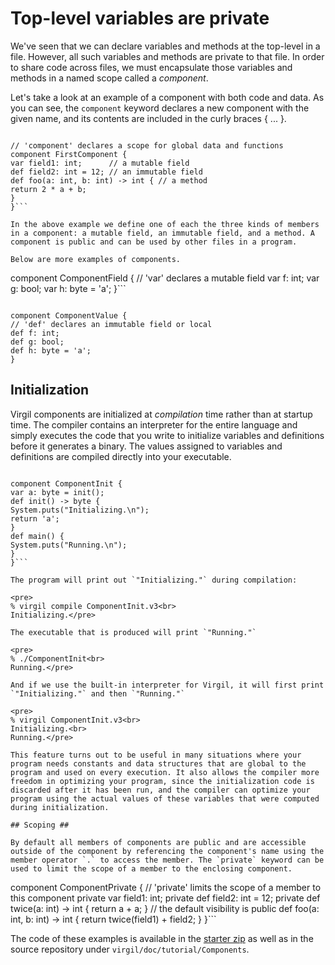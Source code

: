 # Top-level variables are private #

We've seen that we can declare variables and methods at the top-level in a file. However, all such variables and methods are private to that file. In order to share code across files, we must encapsulate those variables and methods in a named scope called a _component_.

Let's take a look at an example of a component with both code and data. As you can see, the `component` keyword declares a new component with the given name, and its contents are included in the curly braces { ... }.

```

// 'component' declares a scope for global data and functions
component FirstComponent {
var field1: int;      // a mutable field
def field2: int = 12; // an immutable field
def foo(a: int, b: int) -> int { // a method
return 2 * a + b;
}
}```

In the above example we define one of each the three kinds of members in a component: a mutable field, an immutable field, and a method. A component is public and can be used by other files in a program.

Below are more examples of components.

```

component ComponentField {
// 'var' declares a mutable field
var f: int;
var g: bool;
var h: byte = 'a';
}```

```

component ComponentValue {
// 'def' declares an immutable field or local
def f: int;
def g: bool;
def h: byte = 'a';
}
```

## Initialization ##

Virgil components are initialized at _compilation_ time rather than at startup time. The compiler contains an interpreter for the entire language and simply executes the code that you write to initialize variables and definitions before it generates a binary. The values assigned to variables and definitions are compiled directly into your executable.

```

component ComponentInit {
var a: byte = init();
def init() -> byte {
System.puts("Initializing.\n");
return 'a';
}
def main() {
System.puts("Running.\n");
}
}```

The program will print out `"Initializing."` during compilation:

<pre>
% virgil compile ComponentInit.v3<br>
Initializing.</pre>

The executable that is produced will print `"Running."`

<pre>
% ./ComponentInit<br>
Running.</pre>

And if we use the built-in interpreter for Virgil, it will first print `"Initializing."` and then `"Running."`

<pre>
% virgil ComponentInit.v3<br>
Initializing.<br>
Running.</pre>

This feature turns out to be useful in many situations where your program needs constants and data structures that are global to the program and used on every execution. It also allows the compiler more freedom in optimizing your program, since the initialization code is discarded after it has been run, and the compiler can optimize your program using the actual values of these variables that were computed during initialization.

## Scoping ##

By default all members of components are public and are accessible outside of the component by referencing the component's name using the member operator `.` to access the member. The `private` keyword can be used to limit the scope of a member to the enclosing component.

```

component ComponentPrivate {
// 'private' limits the scope of a member to this component
private var field1: int;
private def field2: int = 12;
private def twice(a: int) -> int {
return a + a;
}
// the default visibility is public
def foo(a: int, b: int) -> int {
return twice(field1) + field2;
}
}```

The code of these examples is available in the [starter zip](GettingStarted.md) as well as in the source repository under `virgil/doc/tutorial/Components`.